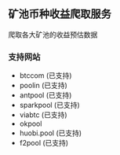 ## 矿池币种收益爬取服务

爬取各大矿池的收益预估数据

### 支持网站

+ btccom (已支持)
+ poolin (已支持)
+ antpool (已支持)
+ sparkpool (已支持)
+ viabtc (已支持)
+ okpool
+ huobi.pool (已支持)
+ f2pool (已支持)
